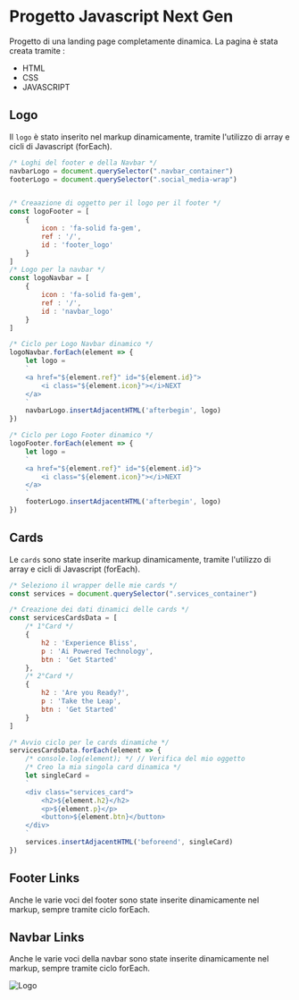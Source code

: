 # Progetto Javascript Next Gen

Progetto di una landing page completamente dinamica. La pagina è stata creata tramite :

- HTML
- CSS
- JAVASCRIPT

## **Logo**

Il `logo` è stato inserito nel markup dinamicamente, tramite l'utilizzo di array e cicli di Javascript (forEach).

```js
/* Loghi del footer e della Navbar */
navbarLogo = document.querySelector(".navbar_container")
footerLogo = document.querySelector(".social_media-wrap")


/* Creaazione di oggetto per il logo per il footer */
const logoFooter = [
    {
        icon : 'fa-solid fa-gem',
        ref : '/',
        id : 'footer_logo'
    }
]
/* Logo per la navbar */
const logoNavbar = [
    {
        icon : 'fa-solid fa-gem',
        ref : '/',
        id : 'navbar_logo'
    }
]

/* Ciclo per Logo Navbar dinamico */
logoNavbar.forEach(element => {
    let logo = 
    `
    <a href="${element.ref}" id="${element.id}">
        <i class="${element.icon}"></i>NEXT
    </a>
    `
    navbarLogo.insertAdjacentHTML('afterbegin', logo)
})

/* Ciclo per Logo Footer dinamico */
logoFooter.forEach(element => {
    let logo = 
    `
    <a href="${element.ref}" id="${element.id}">
        <i class="${element.icon}"></i>NEXT
    </a>
    `
    footerLogo.insertAdjacentHTML('afterbegin', logo)
})
```

## **Cards**

Le `cards` sono state inserite markup dinamicamente, tramite l'utilizzo di array e cicli di Javascript (forEach).

```js
/* Seleziono il wrapper delle mie cards */
const services = document.querySelector(".services_container")

/* Creazione dei dati dinamici delle cards */
const servicesCardsData = [
    /* 1°Card */
    {
        h2 : 'Experience Bliss',
        p : 'Ai Powered Technology',
        btn : 'Get Started'
    },
    /* 2°Card */
    {
        h2 : 'Are you Ready?',
        p : 'Take the Leap',
        btn : 'Get Started'
    }
]

/* Avvio ciclo per le cards dinamiche */
servicesCardsData.forEach(element => {
    /* console.log(element); */ // Verifica del mio oggetto
    /* Creo la mia singola card dinamica */
    let singleCard = 
    `
    <div class="services_card">
        <h2>${element.h2}</h2>
        <p>${element.p}</p>
        <button>${element.btn}</button>
    </div>   
    `
    services.insertAdjacentHTML('beforeend', singleCard)
})
```

## **Footer Links**

Anche le varie voci del footer sono state inserite dinamicamente nel markup, sempre tramite ciclo forEach.

## **Navbar Links**

Anche le varie voci della navbar sono state inserite dinamicamente nel markup, sempre tramite ciclo forEach.

![Logo](https://media-exp1.licdn.com/dms/image/C4D0BAQErbNlWeMNGDQ/company-logo_200_200/0/1600963347198?e=1667433600&v=beta&t=bfGc2f5n7_fJNjBFOAc5qZoEvndLkby2ymHEFV_cfm4)